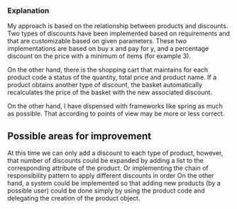 ### Explanation

My approach is based on the relationship between products and discounts.
Two types of discounts have been implemented based on requirements and that are customizable based on given parameters.
These two implementations are based on buy x and pay for y, and a percentage discount on the price with a minimum of items (for example 3).


On the other hand, there is the shopping cart that maintains for each product code a status of the quantity, total price and product name.
If a product obtains another type of discount, the basket automatically recalculates the price of the basket with the new associated discount.

On the other hand, I have dispensed with frameworks like spring as much as possible. That according to points of view may be more or less correct.


## Possible areas for improvement
At this time we can only add a discount to each type of product, however, that number of discounts could be expanded by adding a list to the corresponding attribute of the product. Or implementing the chain of responsibility pattern to apply different discounts in order
On the other hand, a system could be implemented so that adding new products (by a possible user) could be done simply by using the product code and delegating the creation of the product object.
